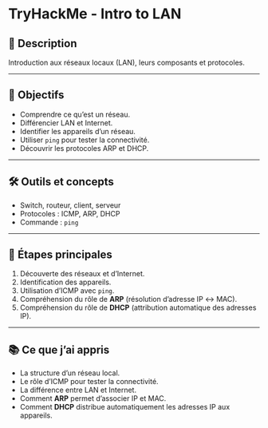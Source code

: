 # TryHackMe - Intro to LAN

## 📄 Description
Introduction aux réseaux locaux (LAN), leurs composants et protocoles.

---

## 🎯 Objectifs
- Comprendre ce qu’est un réseau.
- Différencier LAN et Internet.
- Identifier les appareils d’un réseau.
- Utiliser `ping` pour tester la connectivité.
- Découvrir les protocoles ARP et DHCP.

---

## 🛠️ Outils et concepts
- Switch, routeur, client, serveur
- Protocoles : ICMP, ARP, DHCP
- Commande : `ping`

---

## 📌 Étapes principales
1. Découverte des réseaux et d’Internet.
2. Identification des appareils.
3. Utilisation d’ICMP avec `ping`.
4. Compréhension du rôle de **ARP** (résolution d’adresse IP ↔ MAC).
5. Compréhension du rôle de **DHCP** (attribution automatique des adresses IP).

---

## 📚 Ce que j’ai appris
- La structure d’un réseau local.  
- Le rôle d’ICMP pour tester la connectivité.  
- La différence entre LAN et Internet.  
- Comment **ARP** permet d’associer IP et MAC.  
- Comment **DHCP** distribue automatiquement les adresses IP aux appareils.  
